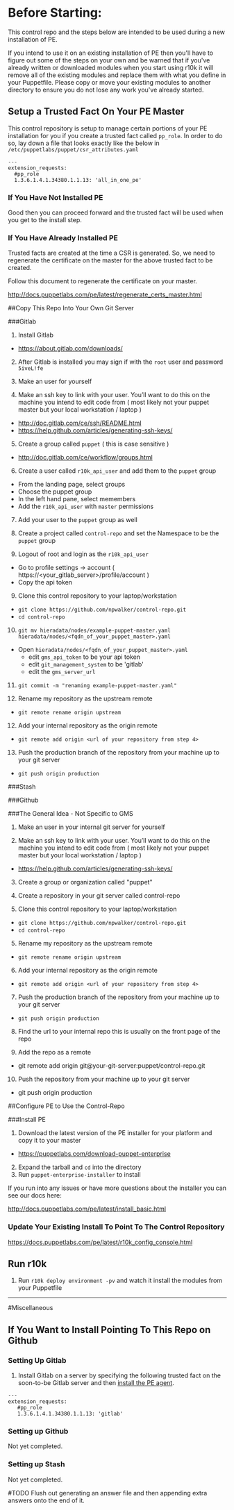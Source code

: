 # Before Starting: 

This control repo and the steps below are intended to be used during a new installation of PE.  

If you intend to use it on an existing installation of PE then you'll have to figure out some of the steps on your own and be warned that if you've already written or downloaded modules when you start using r10k it will remove all of the existing modules and replace them with what you define in your Puppetfile.  Please copy or move your existing modules to another directory to ensure you do not lose any work you've already started.  

## Setup a Trusted Fact On Your PE Master

This control repository is setup to manage certain portions of your PE installation for you if you create a trusted fact called `pp_role`.  In order to do so, lay down a file that looks exactly like the below in `/etc/puppetlabs/puppet/csr_attributes.yaml`

```
---
extension_requests:
  #pp_role
  1.3.6.1.4.1.34380.1.1.13: 'all_in_one_pe'
```

### If You Have Not Installed PE 

Good then you can proceed forward and the trusted fact will be used when you get to the install step. 

### If You Have Already Installed PE

Trusted facts are created at the time a CSR is generated.  So, we need to regenerate the certificate on the master for the above trusted fact to be created.  

Follow this document to regenerate the certificate on your master.  

http://docs.puppetlabs.com/pe/latest/regenerate_certs_master.html

##Copy This Repo Into Your Own Git Server

###Gitlab

1. Install Gitlab
 - https://about.gitlab.com/downloads/

2. After Gitlab is installed you may sign if with the `root` user and password `5iveL!fe`

3. Make an user for yourself

4.  Make an ssh key to link with your user.  You’ll want to do this on the machine you intend to edit code from ( most likely not your puppet master but your local workstation / laptop )
 - http://doc.gitlab.com/ce/ssh/README.html
 - https://help.github.com/articles/generating-ssh-keys/

5.  Create a group called `puppet` ( this is case sensitive )
 - http://doc.gitlab.com/ce/workflow/groups.html

6. Create a user called `r10k_api_user` and add them to the `puppet` group
 - From the landing page, select groups
 - Choose the puppet group
 - In the left hand pane, select memembers
 - Add the `r10k_api_user` with `master` permissions

7. Add your user to the `puppet` group as well 

7. Create a project called `control-repo` and set the Namespace to be the `puppet` group

8.  Logout of root and login as the `r10k_api_user` 
 - Go to profile settings -> account ( https://<your_gitlab_server>/profile/account )
 - Copy the api token
	
9. Clone this control repository to your laptop/workstation 
 - `git clone https://github.com/npwalker/control-repo.git`
 - `cd control-repo`

10. `git mv hieradata/nodes/example-puppet-master.yaml hieradata/nodes/<fqdn_of_your_puppet_master>.yaml`
 - Open `hieradata/nodes/<fqdn_of_your_puppet_master>.yaml` 
     - edit `gms_api_token` to be your api token
     - edit `git_management_system` to be 'gitlab'
     - edit the `gms_server_url`

11. `git commit -m "renaming example-puppet-master.yaml"`

11. Rename my repository as the upstream remote
 - `git remote rename origin upstream`

12. Add your internal repository as the origin remote
 - `git remote add origin <url of your repository from step 4>`

13.  Push the production branch of the repository from your machine up to your git server
 - `git push origin production`

###Stash

###Github

###The General Idea - Not Specific to GMS 

1. Make an user in your internal git server for yourself

2. Make an ssh key to link with your user. You’ll want to do this on the machine you intend to edit code from ( most likely not your puppet master but your local workstation / laptop )

 - https://help.github.com/articles/generating-ssh-keys/

3. Create a group or organization called "puppet"

4. Create a repository in your git server called control-repo

4. Clone this control repository to your laptop/workstation 
 - `git clone https://github.com/npwalker/control-repo.git`
 - `cd control-repo`

5. Rename my repository as the upstream remote
 - `git remote rename origin upstream`

6. Add your internal repository as the origin remote
 - `git remote add origin <url of your repository from step 4>`

7.  Push the production branch of the repository from your machine up to your git server
 - `git push origin production`

8. Find the url to your internal repo this is usually on the front page of the repo

9. Add the repo as a remote
 - git remote add origin git@your-git-server:puppet/control-repo.git

10. Push the repository from your machine up to your git server

 - git push origin production

##Configure PE to Use the Control-Repo

###Install PE

1. Download the latest version of the PE installer for your platform and copy it to your master
 - https://puppetlabs.com/download-puppet-enterprise 
2. Expand the tarball and `cd` into the directory
3. Run `puppet-enterprise-installer` to install

If you run into any issues or have more questions about the installer you can see our docs here:

http://docs.puppetlabs.com/pe/latest/install_basic.html

### Update Your Existing Install To Point To The Control Repository

https://docs.puppetlabs.com/pe/latest/r10k_config_console.html

## Run r10k

1.  Run `r10k deploy environment -pv` and watch it install the modules from your Puppetfile


----
#Miscellaneous

## If You Want to Install Pointing To This Repo on Github

### Setting Up Gitlab 

1.  Install Gitlab on a server by specifying the following trusted fact on the soon-to-be Gitlab server and then [install the PE agent](http://docs.puppetlabs.com/pe/latest/install_agents.html#using-the-puppet-agent-package-installation-script). 

   ```
   ---
   extension_requests:
      #pp_role
      1.3.6.1.4.1.34380.1.1.13: 'gitlab'
   ```

### Setting up Github

Not yet completed. 

### Setting up Stash

Not yet completed.


#TODO
Flush out generating an answer file and then appending extra answers onto the end of it.  



